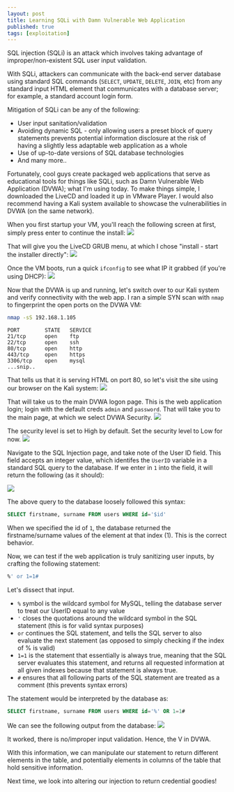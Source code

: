 ```yaml
---
layout: post
title: Learning SQLi with Damn Vulnerable Web Application
published: true
tags: [exploitation]
---
```


SQL injection (SQLi) is an attack which involves taking advantage of improper/non-existent SQL user input validation.

With SQLi, attackers can communicate with the back-end server database using standard SQL commands (`SELECT`, `UPDATE`, `DELETE`, `JOIN`, etc) from any standard input HTML element that communicates with a database server; for example, a standard account login form.

Mitigation of SQLi can be any of the following:

* User input sanitation/validation
* Avoiding dynamic SQL - only allowing users a preset block of query statements prevents potential information disclosure at the risk of having a slightly less adaptable web application as a whole
* Use of up-to-date versions of SQL database technologies 
* And many more..

Fortunately, cool guys create packaged web applications that serve as educational tools for things like SQLi, such as Damn Vulnerable Web Application (DVWA); what I'm using today. To make things simple, I downloaded the LiveCD and loaded it up in VMware Player. I would also recommend having a Kali system available to showcase the vulnerabilities in DVWA (on the same network).
 
When you first startup your VM, you'll reach the following screen at first, simply press enter to continue the install:
![](/_posts/dvwa-vmware-workstation-12-player-085.png)

That will give you the LiveCD GRUB menu, at which I chose "install - start the installer directly":
![](/_posts/dvwa-vmware-workstation-12-player-086.png)

Once the VM boots, run a quick `ifconfig` to see what IP it grabbed (if you're using DHCP):
![](/_posts/dvwa-vmware-workstation-12-player-087.png)

Now that the DVWA is up and running, let's switch over to our Kali system and verify connectivity with the web app. I ran a simple SYN scan with `nmap` to fingerprint the open ports on the DVWA VM:
```bash
nmap -sS 192.168.1.105
```
```
PORT        STATE   SERVICE
21/tcp      open    ftp
22/tcp      open    ssh
80/tcp      open    http 
443/tcp     open    https
3306/tcp    open    mysql
...snip..
```

That tells us that it is serving HTML on port 80, so let's visit the site using our browser on the Kali system:
![](/_posts/kali-2-0-vmware-workstation-12-player-089.png)

That will take us to the main DVWA logon page. This is the web application login; login with the default creds `admin` and `password`. That will take you to the main page, at which we select DVWA Security.
![](/_posts/kali-2-0-vmware-workstation-12-player-093.png)

The security level is set to High by default. Set the security level to Low for now.
![](/_posts/kali-2-0-vmware-workstation-12-player-095.png)

Navigate to the SQL Injection page, and take note of the User ID field. This field accepts an integer value, which identifes the `UserID` variable in a standard SQL query to the database. If we enter in `1` into the field, it will return the following (as it should):

![](/_posts/kali-2-0-vmware-workstation-12-player-096.png)

The above query to the database loosely followed this syntax:
```sql
SELECT firstname, surname FROM users WHERE id='$id'
```

When we specified the id of `1`, the database returned the firstname/surname values of the element at that index (1). This is the correct behavior. 

Now, we can test if the web application is truly sanitizing user inputs, by crafting the following statement:
```sql
%' or 1=1#
```

Let's dissect that input.
* `%` symbol is the wildcard symbol for MySQL, telling the database server to treat our UserID equal to any value
* `'` closes the quotations around the wildcard symbol in the SQL statement (this is for valid syntax purposes)
* `or` continues the SQL statement, and tells the SQL server to also evaluate the next statement (as opposed to simply checking if the index of % is valid)
* `1=1` is the statement that essentially is always true, meaning that the SQL server evaluates this statement, and returns all requested information at all given indexes because that statement is always true.
* `#` ensures that all following parts of the SQL statement are treated as a comment (this prevents syntax errors)

The statement would be interpreted by the database as:
```sql
SELECT firstname, surname FROM users WHERE id='%' OR 1=1#
```

We can see the following output from the database:
![](/_posts/kali-2-0-vmware-workstation-12-player-097.png)

It worked, there is no/improper input validation. Hence, the V in DVWA.

With this information, we can manipulate our statement to return different elements in the table, and potentially elements in columns of the table that hold sensitive information.

Next time, we look into altering our injection to return credential goodies! 

